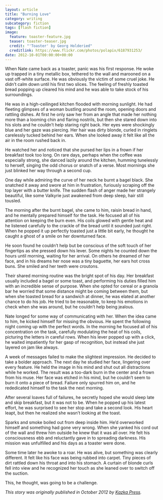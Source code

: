 ```yaml
---
layout: article
title: "Burning Love"
category: writing
subcategory: fiction
tags: [flash fiction]
image:
  feature: toaster-feature.jpg
  teaser: toaster-teaser.jpg
  credit: "'Toaster' by Georg Holderied"
  creditlink: https://www.flickr.com/photos/polapix/6187931253/
date: 2012-10-01T00:00:00+00:00
---
```


When Nate came back as a toaster, panic was his first response.<!-- more --> He woke up trapped in a tiny metallic box, tethered to the wall and marooned on a vast off-white surface. He was obviously the victim of some cruel joke. He didn’t calm down until his first two slices. The feeling of freshly toasted bread popping up cleared his mind and he was able to take stock of his surroundings.

He was in a high-ceilinged kitchen flooded with morning sunlight. He had fleeting glimpses of a woman bustling around the room, opening doors and rattling dishes. At first he only saw her from an angle that made her nothing more than a looming chin and flaring nostrils, but then she stared down into his slots and he couldn’t help staring right back. Her eyes were shockingly blue and her gaze was piercing. Her hair was dirty blonde, curled in ringlets carelessly tucked behind her ears. When she looked away it felt like all the air in the room rushed back in.

He watched her and noticed that she pursed her lips in a frown if her breakfast took too long. On rare days, perhaps when the coffee was especially strong, she danced lazily around the kitchen, humming tunelessly to herself, singing the odd chorus or snatch of a verse. Most mornings she just blinked her way through a second cup.

One day while admiring the curve of her neck he burnt a bagel black. She snatched it away and swore at him in frustration, furiously scraping off the top layer with a butter knife. The sudden flash of anger made her strangely beautiful, like some Valkyrie just awakened from deep sleep, hair still tousled.

The morning after the burnt bagel, she came to him, raisin bread in hand, and he mentally prepared himself for the task. He focused all of his attention on keeping the burn even. His coils glowed with gentle heat and he listened carefully to the crackle of the bread until it sounded just right. When he popped it up perfectly toasted just a little bit early, he thought he caught a ghost of a smile on her downturned face.

He soon found he couldn’t help but be conscious of the soft touch of her fingertips as she pressed down his lever. Some nights he counted down the hours until morning, waiting for her arrival. On others he dreamed of her face, and in his dreams her nose was a tiny baguette, her ears hot cross buns. She smiled and her teeth were croutons.

Their shared morning routine was the bright spot of his day. Her breakfast usually included a bagel or some toast, and performing his duties filled him with an incredible sense of purpose. When she opted for cereal or a granola bar he worried that some distance might be coming between them, but when she toasted bread for a sandwich at dinner, he was elated at another chance to do his job. He tried to be reasonable, to keep his emotions in check when she was around, but he couldn’t help being jealous.

Nate longed for some way of communicating with her. When the idea came to him, he kicked himself for missing the obvious. He spent the following night coming up with the perfect words. In the morning he focused all of his concentration on the task, carefully modulating the heat of his coils, picturing the letters in careful rows. When his lever popped up with a click, he waited impatiently for her gasp of recognition, but instead she just layered on jam like always.

A week of messages failed to make the slightest impression. He decided to take a bolder approach. The next day he studied her face, lingering over every feature. He held the image in his mind and shut out all distractions while he worked. The result was a too-dark burn in the center and a frown from his muse. Her face was etched in his mind, but he couldn’t seem to burn it onto a piece of bread. Failure only spurred him on, and he rededicated himself to the task the next morning.

After several loaves full of failures, he secretly hoped she would sleep late and skip breakfast, but it was not to be. When he popped up his latest effort, he was surprised to see her stop and take a second look. His heart leapt, but then he realized she wasn’t looking at the toast.

Sparks and smoke boiled out from deep inside him. He’d overworked himself and something had gone very wrong. When she yanked his cord out of the wall and threw him outside he knew that it was all over. He felt his consciousness ebb and reluctantly gave in to spreading darkness. His mission was unfulfilled and his days as a toaster were done.

Some time later he awoke to a roar. He was alive, but something was clearly different. It felt like his face was being rubbed into carpet. Tiny pieces of dirt rattled down his throat and into his stomach. A curtain of blonde curls fell into view and he recognized her touch as she leaned over to switch off the suction.

This, he thought, was going to be a challenge.

*This story was originally published in October 2012 by [Kazka Press][1].*

[1]: https://web.archive.org/web/20131225183337/http://www.kazkapress.net/713flashfiction/burning-love/